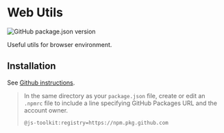 # Web Utils

![GitHub package.json version](https://img.shields.io/github/package-json/v/js-toolkit/web-utils)

Useful utils for browser environment.

## Installation

See [Github instructions](https://docs.github.com/en/packages/working-with-a-github-packages-registry/working-with-the-npm-registry#installing-a-package).

> In the same directory as your `package.json` file, create or edit an `.npmrc` file to include a line specifying GitHub Packages URL and the account owner.
>
> ```
> @js-toolkit:registry=https://npm.pkg.github.com
> ```
